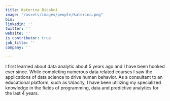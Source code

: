 ```yaml
---
title: Katerina Bicakci
image: "/assets/images/people/katerina.png"
bio:
linkedin: ''
twitter: ''
website: ''
is_contributor: true
job_title: ''
company: ''

---
```

I first learned about data analytic about 5 years ago and I have been hooked
  ever since. While completing numerous data related courses I saw the applications
  of data science to drive human behavior. As a consultant to an educational platform,
  such as Udacity, I have been utilizing my specialized knowledge in the fields of
  programming, data and predictive analytics for the last 4 years.
